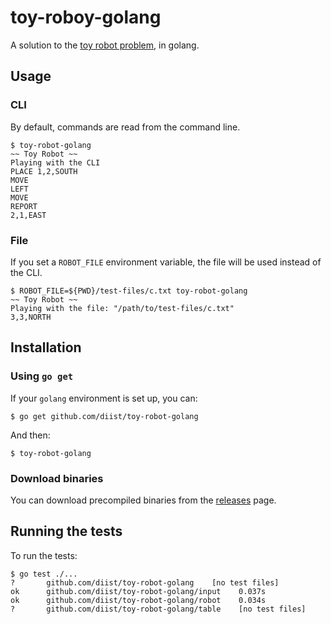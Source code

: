 # toy-roboy-golang

A solution to the [toy robot problem](PROBLEM.md), in golang.

## Usage
### CLI
By default, commands are read from the command line.
```
$ toy-robot-golang
~~ Toy Robot ~~
Playing with the CLI
PLACE 1,2,SOUTH
MOVE
LEFT
MOVE
REPORT
2,1,EAST
```

### File
If you set a `ROBOT_FILE` environment variable, the file will be used instead of the CLI.
```
$ ROBOT_FILE=${PWD}/test-files/c.txt toy-robot-golang
~~ Toy Robot ~~
Playing with the file: "/path/to/test-files/c.txt"
3,3,NORTH
```

## Installation
### Using `go get`
If your `golang` environment is set up, you can:
```
$ go get github.com/diist/toy-robot-golang
```
And then:
```
$ toy-robot-golang
```

### Download binaries
You can download precompiled binaries from the [releases](https://github.com/diist/toy-robot-golang/releases) page.

## Running the tests
To run the tests:
```
$ go test ./...
?       github.com/diist/toy-robot-golang    [no test files]
ok      github.com/diist/toy-robot-golang/input    0.037s
ok      github.com/diist/toy-robot-golang/robot    0.034s
?       github.com/diist/toy-robot-golang/table    [no test files]
```
